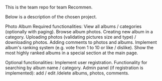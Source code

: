 This is the team repo for team Recommen.

Below is a description of the chosen project.

Photo Album
Required functionalities:
  	View all albums / categories (optionally with paging). Browse album photos.
  	Creating new album in a category.
  	Uploading photos (validating pictures size and type) / downloading photos.
  	Adding comments to photos and albums.
  	Implement album's ranking system (e.g. vote from 1 to 10 or like / dislike).
  	Show the most highly ranked albums in a special section at the main page.

Optional functionalities:
  	Implement user registration.
  	Functionality for searching by album name / category.
  	Admin panel (if registration is implemented): add / edit /delete albums, photos, comments.
